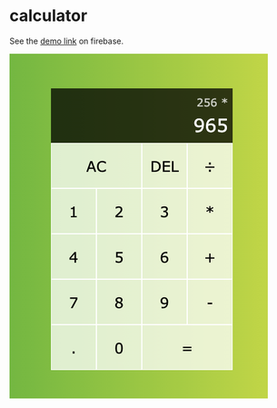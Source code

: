 # calculator

See the [demo link](https://calculator-by-tr.web.app/) on firebase.

![demo screen shot](/--demo.png)
